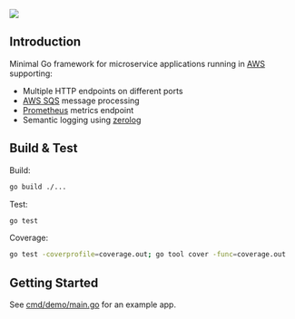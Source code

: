 ![](https://github.com/andoco/go-app/workflows/CI/badge.svg)

## Introduction

Minimal Go framework for microservice applications running in [AWS](https://aws.amazon.com) supporting:

- Multiple HTTP endpoints on different ports
- [AWS SQS](https://aws.amazon.com/sqs/) message processing
- [Prometheus](https://prometheus.io) metrics endpoint
- Semantic logging using [zerolog](https://github.com/rs/zerolog)

## Build & Test

Build:

```sh
go build ./...
```

Test:

```sh
go test
```

Coverage:

```sh
go test -coverprofile=coverage.out; go tool cover -func=coverage.out
```

## Getting Started

See [cmd/demo/main.go](cmd/demo/main.go) for an example app.
